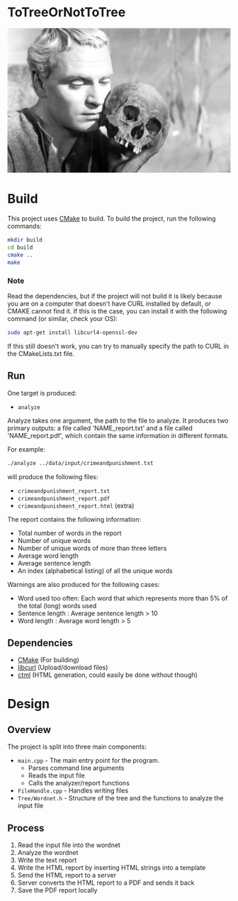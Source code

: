 # ToTreeOrNotToTree
![Hamlet](./misc/hamlet.jpeg "Hamlet")

# Build
This project uses [CMake](https://cmake.org/) to build. To build the project, run the following commands:
```bash
mkdir build
cd build
cmake ..
make
```
### Note
Read the dependencies, but if the project will not build it is likely because you are on a computer that doesn't have
CURL installed by default, or CMAKE cannot find it.
If this is the case, you can install it with the following command (or similar, check your OS):
```bash
sudo apt-get install libcurl4-openssl-dev
```
If this still doesn't work, you can try to manually specify the path to CURL in the CMakeLists.txt file.

## Run
One target is produced:
* `analyze`

Analyze takes one argument, the path to the file to analyze.
It produces two primary outputs: a file called 'NAME_report.txt' and a file called 'NAME_report.pdf', which
contain the same information in different formats.

For example:
```bash
./analyze ../data/input/crimeandpunishment.txt
```
will produce the following files:
* `crimeandpunishment_report.txt`
* `crimeandpunishment_report.pdf`
* `crimeandpunishment_report.html` (extra)

The report contains the following information:
* Total number of words in the report
* Number of unique words
* Number of unique words of more than three letters
* Average word length 
* Average sentence length
* An index (alphabetical listing) of all the unique words

Warnings are also produced for the following cases:
* Word used too often: Each word that which represents more than 5% of the total (long) words used
* Sentence length : Average sentence length > 10
* Word length : Average word length > 5

## Dependencies
* [CMake](https://cmake.org/) (For building)
* [libcurl](https://curl.haxx.se/libcurl/) (Upload/download files)
* [ctml](https://github.com/tinfoilboy/CTML) (HTML generation, could easily be done without though)

# Design
## Overview
The project is split into three main components:
* `main.cpp` - The main entry point for the program.
  * Parses command line arguments
  * Reads the input file
  * Calls the analyzer/report functions
* `FileHandle.cpp` - Handles writing files
* `Tree/Wordnet.h` - Structure of the tree and the functions to analyze the input file

## Process
1. Read the input file into the wordnet
2. Analyze the wordnet
3. Write the text report
4. Write the HTML report by inserting HTML strings into a template
5. Send the HTML report to a server
6. Server converts the HTML report to a PDF and sends it back
7. Save the PDF report locally